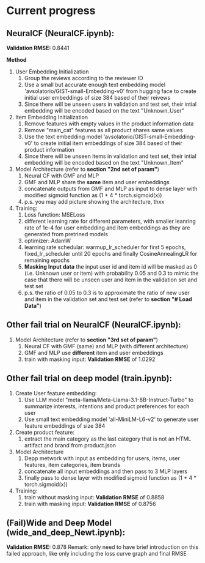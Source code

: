 # Current progress
## NeuralCF (NeuralCF.ipynb):
**Validation RMSE:** 0.8441

**Method**
1. User Embedding Initialization
    1. Group the reviews according to the reviewer ID
    2. Use a small but accurate enough text embedding model 'avsolatorio/GIST-small-Embedding-v0' from hugging face to create initial user embeddings of size 384 based of their reivews
    3. Since there will be unseen users in validation and test set, their intial embedding will be encoded based on the text "Unknown_User"
2. Item Embedding Initialization
    1. Remove features with empty values in the product information data
    2. Remove "main_cat" features as all product shares same values
    3. Use the text embedding model 'avsolatorio/GIST-small-Embedding-v0' to create initial item embeddings of size 384 based of their product information
    4. Since there will be unseen items in validation and test set, their intial embedding will be encoded based on the text "Unknown_Item"
3. Model Architecture (refer to **section "2nd set of param"**)
    1. Neural CF with GMF and MLP
    2. GMF and MLP share the **same** item and user embeddings
    3. concatenate outputs from GMF and MLP as input to dense layer with modified sigmoid function as (1 + 4 * torch.sigmoid(x))
    4. p.s. you may add picture showing the architecture, thxx
4. Training:
    1. Loss function: MSELoss
    2. different learning rate for different parameters, with smaller leanring rate of 1e-4 for user embedding and item embeddings as they are generated from pretrined models
    3. optimizer: AdamW 
    4. learning rate schedular: warmup_lr_scheduler for first 5 epochs, fixed_lr_scheduler until 20 epochs and finally CosineAnnealingLR for remaining epochs
    5. **Masking Input data** the input user id and item id will be masked as 0 (i.e. Unknown user or item) with probability 0.05 and 0.3 to mimic the case that there will be unseen user and item in the validation set and test set
    6. p.s. the ratio of 0.05 to 0.3 is to approximate the ratio of new user and item in the validation set and test set (refer to **section "# Load Data"**)

## Other fail trial on NeuralCF (NeuralCF.ipynb):
1. Model Architecture (refer to **section "3rd set of param"**)
    1. Neural CF with GMF (same) and MLP (with different architecture)
    2. GMF and MLP use **different** item and user embeddings
    3. train with masking input: **Validation RMSE** of 1.0292

## Other fail trial on deep model (train.ipynb):
1. Create User feature embedding:
    1. Use LLM model "meta-llama/Meta-Llama-3.1-8B-Instruct-Turbo" to summarize interests, intentions and product preferences for each user
    2. Use small text embedding model 'all-MiniLM-L6-v2' to generate user feature embeddings of size 384
2. Create product feature:
    1. extract the main category as the last category that is not an HTML artifact and brand from product.json
3. Model Architecture 
    1. Depp metwork with input as embedding for users, items, user features, item categories, item brands
    2. concatenate all input embeddings and then pass to 3 MLP layers
    3. finally pass to dense layer with modified sigmoid function as (1 + 4 * torch.sigmoid(x))
4. Training:
    1. train without masking input: **Validation RMSE** of 0.8858
    2. train with masking input: **Validation RMSE** of 0.8756


## (Fail)Wide and Deep Model (wide_and_deep_Newt.ipynb): 
**Validation RMSE:** 0.878
Remark: only need to have brief introduction on this failed approach, like only including the loss curve graph and final RMSE
